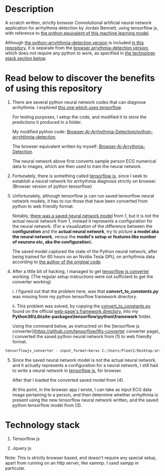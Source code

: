 Description
===
A scratch written, strictly browser Convolutional artificial neural network application for arrhythmia detection by Jordan Bennett, using tensorflow js, with reference to [the python equivalent of this machine learning model](https://github.com/JordanMicahBennett/Brower-Ai-Arrythmia-Detection/tree/master/python-arrhythmia-detection).

Although [the python-arryhthmia-detection version](https://github.com/JordanMicahBennett/Browser-Ai-Arrhythmia-Detection/python-arryhthmia-detection) is included [in this repository](https://github.com/JordanMicahBennett/Browser-Ai-Arrhythmia-Detection), it is separate from the [browser arrythmia-detection version](https://github.com/JordanMicahBennett/Browser-Ai-Arrhythmia-Detection/tree/master/browser-arrhythmia-detection), which does not require any python to work, as specified in [the technology stack section below](https://github.com/JordanMicahBennett/Browser-Ai-Arrhythmia-Detection#technology-stack).

Read below to discover the benefits of using this repository
===
1. There are several python neural network codes that can diagnose arrhythmia. I explored [this one which uses tensorflow](https://github.com/daimenspace/ECG-arrhythmia-classification-using-a-2-D-convolutional-neural-network.).

    For testing purposes, I setup the code, and modified it to store the predictions it produced in a folder. 
    
    My modified python code: [Browser-Ai-Arrhythmia-Detection/python-arryhthmia-detection](https://github.com/JordanMicahBennett/Browser-Ai-Arrhythmia-Detection/python-arryhthmia-detection).
    
    The browser equivalent written by myself: [Browser-Ai-Arrythmia-Detection](https://github.com/JordanMicahBennett/Browser-Ai-Arrhythmia-Detection/tree/master/browser-arrhythmia-detection).

    The neural network above first converts sample person ECG numerical data to images, which are then used to train the neural network.

2. Fortunately, there is something called [tensorflow js](https://github.com/tensorflow/tfjs), since I seek to establish a neural network for arrhythmia diagnosis strictly on browser. (Browser version of python tensorflow)

3. Unfortunately, although tensorflow js can run saved tensorflow neural network models, it has to run those that have been converted from python to web friendly format.

   Notably, [there was a saved neural network model](https://drive.google.com/open?id=1WaenBnWYyhiumkvfaqEcDzti4S9aEuhS) from 1, but it is not the actual neural network from 1, instead it represents a configuration for the neural network. (For a visualization of the difference between the **configuration** and the **actual neural network**, try to picture **a model aka the neural network**, versus the **model's setup or features like number of neurons etc, aka the configuration**).

   The saved model captured the state of the Python neural network, after being trained for 60 hours on an Nvidia Tesla GPU, on arrhythmia data according to [the author of the original code](https://github.com/daimenspace/ECG-arrhythmia-classification-using-a-2-D-convolutional-neural-network.).

4. After a little bit of hacking, I managed to get [tensorflow js converter](https://github.com/tensorflow/tfjs-converter) working. (The      regular setup instructions were not sufficient to get the converter working)

    i. I figured out that the problem here, was that **_convert_to_constants.py_** was missing from my python tensorflow framework directory.

   ii. This problem was solved, by copying the [convert_to_constants.py](https://github.com/tensorflow/tensorflow/blob/master/tensorflow/python/framework/convert_to_constants.py) found on the official [web-page's framework directory](https://github.com/tensorflow/tensorflow/blob/master/tensorflow/python/framework/convert_to_constants.py), into my **Python36\Lib\site-packages\tensorflow\python\framework** folder.

   Using the command below, as instructred on the [tensorflow js converter](https://github.com/tensorflow/tfjs-converter converter page), I converted the saved python neural network from (1) to web friendly format.
```python
tensorflowjs_converter --input_format=keras C:/Users/Fleet2/Desktop/arrythmia-ml/damien/saved_keras_model/ecg_model_own.hdf5 C:/Users/Fleet2/Desktop/arrythmia-ml/damien/keras_model/
```
   
5. Since the saved neural network model is not the actual neural network, and it actually represents a configuration for a neural network, I still had to write a neural network in [tensorflow js](https://github.com/tensorflow/tfjs), for browser.

   After that I loaded the converted saved model from (4).

   At this point, in the browser app I wrote, I can take as input ECG data image pertaining to a person, and then determine whether          arrhythmia is present using the new tensorflow neural network written, and the saved python tensorflow model from (3).


Technology stack
====
1. Tensorflow js

2. Jquery js

Note: This is strictly browser based, and doesn't require any special setup, apart from running on an http server, like xammp. I used xampp in particular.
